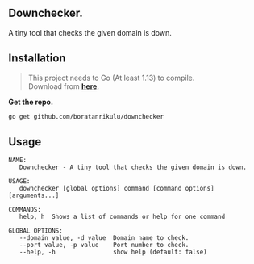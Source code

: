 ## Downchecker.

A tiny tool that checks the given domain is down.

## Installation

> This project needs to Go (At least 1.13) to compile.  
  Download from [**here**](https://golang.org/dl/).

**Get the repo.**

```bash
go get github.com/boratanrikulu/downchecker
```

## Usage

```
NAME:
   Downchecker - A tiny tool that checks the given domain is down.

USAGE:
   downchecker [global options] command [command options] [arguments...]

COMMANDS:
   help, h  Shows a list of commands or help for one command

GLOBAL OPTIONS:
   --domain value, -d value  Domain name to check.
   --port value, -p value    Port number to check.
   --help, -h                show help (default: false)

```
